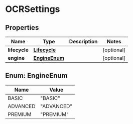 
# OCRSettings

## Properties
Name | Type | Description | Notes
------------ | ------------- | ------------- | -------------
**lifecycle** | [**Lifecycle**](Lifecycle.md) |  |  [optional]
**engine** | [**EngineEnum**](#EngineEnum) |  |  [optional]


<a name="EngineEnum"></a>
## Enum: EngineEnum
Name | Value
---- | -----
BASIC | &quot;BASIC&quot;
ADVANCED | &quot;ADVANCED&quot;
PREMIUM | &quot;PREMIUM&quot;



